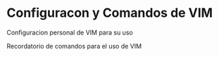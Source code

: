 # Configuracon y Comandos de VIM

Configuracion personal de VIM para su uso

Recordatorio de comandos para el uso de VIM
